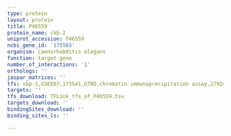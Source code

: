 ```yaml
---
type: protein
layout: protein
title: P46559
protein_name: ckb-2
uniprot_accession: P46559
ncbi_gene_id: '175565'
organism: Caenorhabditis elegans
function: target gene
number_of_interactions: '1'
orthologs: ''
jaspar_matrices: ''
tfs: xbp-1,G5EE07,175541,GTRD,chromatin immunoprecipitation assay,27924024%5Buid%5D,No
targets: ''
tfs_download: TFLink_tfs_of_P46559.tsv
targets_download: ''
bindingSites_download: ''
binding_sites_ls: ''

---
```

